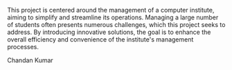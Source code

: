 This project is centered around the management of a computer institute, aiming to simplify and streamline its operations. 
Managing a large number of students often presents numerous challenges, which this project seeks to address. 
By introducing innovative solutions, the goal is to enhance the overall efficiency and convenience of the institute's management processes.

Chandan Kumar
